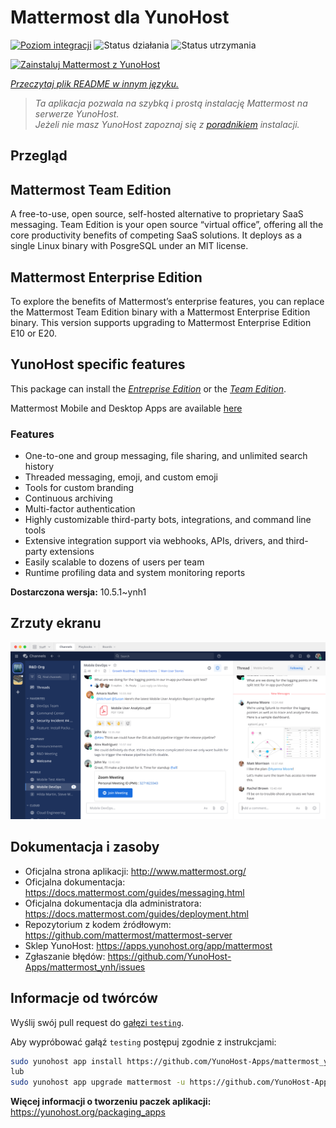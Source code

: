 <!--
To README zostało automatycznie wygenerowane przez <https://github.com/YunoHost/apps/tree/master/tools/readme_generator>
Nie powinno być ono edytowane ręcznie.
-->

# Mattermost dla YunoHost

[![Poziom integracji](https://apps.yunohost.org/badge/integration/mattermost)](https://ci-apps.yunohost.org/ci/apps/mattermost/)
![Status działania](https://apps.yunohost.org/badge/state/mattermost)
![Status utrzymania](https://apps.yunohost.org/badge/maintained/mattermost)

[![Zainstaluj Mattermost z YunoHost](https://install-app.yunohost.org/install-with-yunohost.svg)](https://install-app.yunohost.org/?app=mattermost)

*[Przeczytaj plik README w innym języku.](./ALL_README.md)*

> *Ta aplikacja pozwala na szybką i prostą instalację Mattermost na serwerze YunoHost.*  
> *Jeżeli nie masz YunoHost zapoznaj się z [poradnikiem](https://yunohost.org/install) instalacji.*

## Przegląd

## Mattermost Team Edition

A free-to-use, open source, self-hosted alternative to proprietary SaaS messaging. Team Edition is your open source “virtual office”, offering all the core productivity benefits of competing SaaS solutions. It deploys as a single Linux binary with PosgreSQL under an MIT license.

## Mattermost Enterprise Edition

To explore the benefits of Mattermost’s enterprise features, you can replace the Mattermost Team Edition binary with a Mattermost Enterprise Edition binary. This version supports upgrading to Mattermost Enterprise Edition E10 or E20.

## YunoHost specific features

This package can install the [*Entreprise Edition*](https://docs.mattermost.com/overview/product.html#mattermost-enterprise-edition) or the [*Team Edition*](https://docs.mattermost.com/overview/product.html#mattermost-team-edition).

Mattermost Mobile and Desktop Apps are available [here](https://mattermost.com/download/)

### Features

- One-to-one and group messaging, file sharing, and unlimited search history
- Threaded messaging, emoji, and custom emoji
- Tools for custom branding
- Continuous archiving
- Multi-factor authentication
- Highly customizable third-party bots, integrations, and command line tools
- Extensive integration support via webhooks, APIs, drivers, and third-party extensions
- Easily scalable to dozens of users per team
- Runtime profiling data and system monitoring reports


**Dostarczona wersja:** 10.5.1~ynh1

## Zrzuty ekranu

![Zrzut ekranu z Mattermost](./doc/screenshots/screenshot.png)

## Dokumentacja i zasoby

- Oficjalna strona aplikacji: <http://www.mattermost.org/>
- Oficjalna dokumentacja: <https://docs.mattermost.com/guides/messaging.html>
- Oficjalna dokumentacja dla administratora: <https://docs.mattermost.com/guides/deployment.html>
- Repozytorium z kodem źródłowym: <https://github.com/mattermost/mattermost-server>
- Sklep YunoHost: <https://apps.yunohost.org/app/mattermost>
- Zgłaszanie błędów: <https://github.com/YunoHost-Apps/mattermost_ynh/issues>

## Informacje od twórców

Wyślij swój pull request do [gałęzi `testing`](https://github.com/YunoHost-Apps/mattermost_ynh/tree/testing).

Aby wypróbować gałąź `testing` postępuj zgodnie z instrukcjami:

```bash
sudo yunohost app install https://github.com/YunoHost-Apps/mattermost_ynh/tree/testing --debug
lub
sudo yunohost app upgrade mattermost -u https://github.com/YunoHost-Apps/mattermost_ynh/tree/testing --debug
```

**Więcej informacji o tworzeniu paczek aplikacji:** <https://yunohost.org/packaging_apps>

